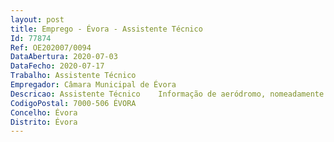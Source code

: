 ```yaml
--- 
layout: post
title: Emprego - Évora - Assistente Técnico
Id: 77874
Ref: OE202007/0094
DataAbertura: 2020-07-03
DataFecho: 2020-07-17
Trabalho: Assistente Técnico
Empregador: Câmara Municipal de Évora
Descricao: Assistente Técnico    Informação de aeródromo, nomeadamente pista em uso, tráfego conhecido, informação para despacho, estacionamento da aeronaves, informações gerais sobre transportes em terra, refeições e alojamento locais, Verifica se a área de manobra das aeronaves está desobstruída, providenciando, sempre que necessário, para a manter em bom estado  verifica se o indicador de vento está em boas condições de funcionamento  não permite que pessoas, animais ou viaturas transitem nas áreas de movimento do aeródromo, mantendo as afastadas das aeronaves com motores em marcha  zela pela segurança dos passageiros no caso de embarque ou desembarque, assim como pela segurança geral do aeródromo e instalações  regista no mapa de movimentos todas as aterragens, descolagens e parqueamentos de aeronaves, garante o registo das informações de tráfego, carga e passageiros, elaboradas pelos pilotos, bem como, dentro das possibilidades, presta assistência aos pilotos  informa o superior hierárquico de qualquer falta de material existente ou de quaisquer outras ocorrências verificadas no período de serviço, realiza as vistorias diárias e semanais estabelecidas e solicitadas, assegura a condições mínimas de manutenção das instalações em boas condições de funcionamento. Garantir as comunicações via rádio e telefónicas, receção e registo de ocorrências no âmbito das competências ao SMPC Évora, assim como apoio às necessidades do SMPC dentro das atribuições que estão definidas para o SMPC
CodigoPostal: 7000-506 ÉVORA
Concelho: Évora
Distrito: Évora
--- 
```

